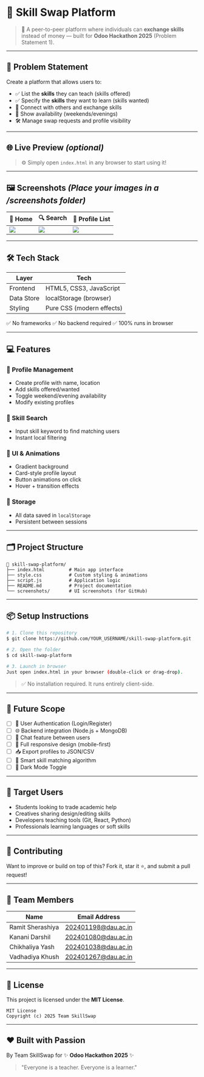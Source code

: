 # 🔁 Skill Swap Platform

> 🚀 A peer-to-peer platform where individuals can **exchange skills** instead of money — built for **Odoo Hackathon 2025** (Problem Statement 1).

---

## 🧠 Problem Statement

Create a platform that allows users to:

* ✅ List the **skills** they can teach (skills offered)
* ✅ Specify the **skills** they want to learn (skills wanted)
* 🔄 Connect with others and exchange skills
* 📅 Show availability (weekends/evenings)
* 🛠️ Manage swap requests and profile visibility

---

## 🌐 Live Preview *(optional)*

> ⚙️ Simply open `index.html` in any browser to start using it!

---

## 🖼️ Screenshots *(Place your images in a /screenshots folder)*

| 📍 Home                   | 🔍 Search                   | 👥 Profile List               |
| ------------------------- | --------------------------- | ----------------------------- |
| ![](screenshots/home.png) | ![](screenshots/search.png) | ![](screenshots/profiles.png) |

---

## 🛠 Tech Stack

| Layer      | Tech                      |
| ---------- | ------------------------- |
| Frontend   | HTML5, CSS3, JavaScript   |
| Data Store | localStorage (browser)    |
| Styling    | Pure CSS (modern effects) |

✅ No frameworks
✅ No backend required
✅ 100% runs in browser

---

## 💻 Features

### 👤 Profile Management

* Create profile with name, location
* Add skills offered/wanted
* Toggle weekend/evening availability
* Modify existing profiles

### 🔎 Skill Search

* Input skill keyword to find matching users
* Instant local filtering

### 🎨 UI & Animations

* Gradient background
* Card-style profile layout
* Button animations on click
* Hover + transition effects

### 💾 Storage

* All data saved in `localStorage`
* Persistent between sessions

---

## 🗂 Project Structure

```
📁 skill-swap-platform/
├── index.html         # Main app interface
├── style.css          # Custom styling & animations
├── script.js          # Application logic
├── README.md          # Project documentation
└── screenshots/       # UI screenshots (for GitHub)
```

---

## 📦 Setup Instructions

```bash
# 1. Clone this repository
$ git clone https://github.com/YOUR_USERNAME/skill-swap-platform.git

# 2. Open the folder
$ cd skill-swap-platform

# 3. Launch in browser
Just open index.html in your browser (double-click or drag-drop).
```

> ✅ No installation required. It runs entirely client-side.

---

## 🔄 Future Scope

* [ ] 🔐 User Authentication (Login/Register)
* [ ] 🌐 Backend integration (Node.js + MongoDB)
* [ ] 💬 Chat feature between users
* [ ] 📱 Full responsive design (mobile-first)
* [ ] 📥 Export profiles to JSON/CSV
* [ ] 🧠 Smart skill matching algorithm
* [ ] 🌙 Dark Mode Toggle

---

## 🎯 Target Users

* Students looking to trade academic help
* Creatives sharing design/editing skills
* Developers teaching tools (Git, React, Python)
* Professionals learning languages or soft skills

---

## 🤝 Contributing

Want to improve or build on top of this? Fork it, star it ⭐, and submit a pull request!

---

## 👥 Team Members

| Name             | Email Address                                     |
| ---------------- | ------------------------------------------------- |
| Ramit Sherashiya | [202401198@dau.ac.in](mailto:202401198@dau.ac.in) |
| Kanani Darshil   | [202401080@dau.ac.in](mailto:202401080@dau.ac.in) |
| Chikhaliya Yash  | [202401038@dau.ac.in](mailto:202401038@dau.ac.in) |
| Vadhadiya Khush  | [202401267@dau.ac.in](mailto:202401267@dau.ac.in) |

---

## 📜 License

This project is licensed under the **MIT License**.

```
MIT License
Copyright (c) 2025 Team SkillSwap
```

---

## ❤️ Built with Passion

By Team SkillSwap for ✨ **Odoo Hackathon 2025** ✨

> "Everyone is a teacher. Everyone is a learner."
